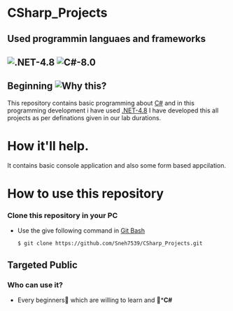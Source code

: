 CSharp_Projects
===============

Used programmin languaes and frameworks
---------
## ![.NET-4.8](https://img.shields.io/badge/.NET-v4.8-red) ![C#-8.0](https://img.shields.io/badge/C%23-v8.0-green)

## Beginning ![Why this?](https://img.shields.io/badge/Why%20this%3F-Details%20about%20repository-yellowgreen)

This repository contains basic programming about [C#](https://docs.microsoft.com/en-us/dotnet/csharp) and in this programming development i have used [.NET-4.8](https://dotnet.microsoft.com/download/dotnet-framework)
I have developed this all projects as per definations given in our lab durations.

# How it'll help.
It contains basic console application and also some form based appcilation.

How to use this repository
==========================

### Clone this repository in your PC
- Use the give following command in [Git Bash](git-scm.com)

      $ git clone https://github.com/Sneh7539/CSharp_Projects.git
      
Targeted Public
---------
### Who can use it?
- Every beginners:baby: which are willing to learn and :gift_heart:***C#**
